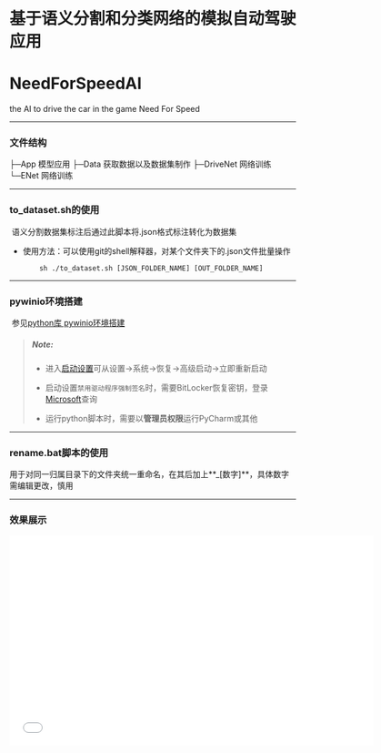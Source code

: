 # 基于语义分割和分类网络的模拟自动驾驶应用

# NeedForSpeedAI
the AI to drive the car in the game Need For Speed

---

### 文件结构

├─App	模型应用
├─Data	获取数据以及数据集制作
├─DriveNet	网络训练
└─ENet	网络训练

---

### to_dataset.sh的使用

​		语义分割数据集标注后通过此脚本将.json格式标注转化为数据集

+ 使用方法：可以使用git的shell解释器，对某个文件夹下的.json文件批量操作

	```shell
	    sh ./to_dataset.sh [JSON_FOLDER_NAME] [OUT_FOLDER_NAME]
	```

---

### pywinio环境搭建

​		参见[python库 pywinio环境搭建](https://www.cnblogs.com/chenjy1225/p/12162505.html)

>##### Note:
>
>+ 进入[启动设置](https://www.cnblogs.com/chenjy1225/p/12162505.html#:~:text=%E5%AE%8C%E6%88%90%E5%AE%89%E8%A3%85%E5%8D%B3%E5%8F%AF%E3%80%82-,%E7%A6%81%E7%94%A8%E9%A9%B1%E5%8A%A8%E7%A8%8B%E5%BA%8F%E5%BC%BA%E5%88%B6%E7%AD%BE%E5%90%8D,-%E9%87%8D%E5%90%AFf8)可从设置->系统->恢复->高级启动->立即重新启动
>
>+ 启动设置`禁用驱动程序强制签名`时，需要BitLocker恢复密钥，登录[Microsoft](https://account.microsoft.com/devices/recoverykey?refd=support.microsoft.com)查询
>+ 运行python脚本时，需要以**管理员权限**运行PyCharm或其他

---

### rename.bat脚本的使用

​		用于对同一归属目录下的文件夹统一重命名，在其后加上**_[数字]**，具体数字需编辑更改，慎用

---

### 效果展示

<iframe src='//gifs.com/embed/20s-gpKzqr' frameborder='0' scrolling='no' width='640px' height='368px' style='-webkit-backface-visibility: hidden;-webkit-transform: scale(1);' ></iframe>

